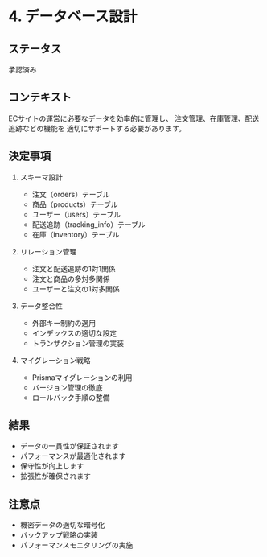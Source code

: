 # 4. データベース設計

## ステータス
承認済み

## コンテキスト
ECサイトの運営に必要なデータを効率的に管理し、
注文管理、在庫管理、配送追跡などの機能を
適切にサポートする必要があります。

## 決定事項
1. スキーマ設計
   - 注文（orders）テーブル
   - 商品（products）テーブル
   - ユーザー（users）テーブル
   - 配送追跡（tracking_info）テーブル
   - 在庫（inventory）テーブル

2. リレーション管理
   - 注文と配送追跡の1対1関係
   - 注文と商品の多対多関係
   - ユーザーと注文の1対多関係

3. データ整合性
   - 外部キー制約の適用
   - インデックスの適切な設定
   - トランザクション管理の実装

4. マイグレーション戦略
   - Prismaマイグレーションの利用
   - バージョン管理の徹底
   - ロールバック手順の整備

## 結果
- データの一貫性が保証されます
- パフォーマンスが最適化されます
- 保守性が向上します
- 拡張性が確保されます

## 注意点
- 機密データの適切な暗号化
- バックアップ戦略の実装
- パフォーマンスモニタリングの実施 